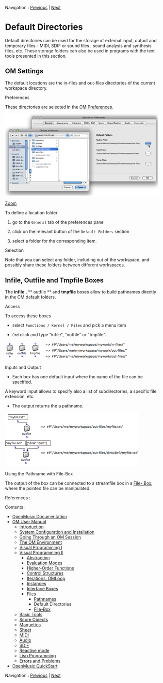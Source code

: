 
Navigation : [Previous](Pathnames "page précédente\(Pathnames\)")
| [Next](File-Box "Next\(File-Box\)")

# Default Directories

Default directories can be used for the storage of external input, output and
temporary files - MIDI, SDIF or sound files , sound analysis and synthesis
files, etc. These storage folders can also be used in programs with the text
tools presented in this section.

## OM Settings

The default locations are the in-files and out-files directories of the
current workspace directory.

Preferences

These directories are selected in the [OM Preferences](Preferences).

![](../res/selectout_scr.png)

[Zoom](../res/selectout_scr_1.png "Zoom \(nouvelle fenêtre\)")

To define a location folder

  1. go to the `General` tab of the preferences pane

  2. click on the relevant button of the `Default Folders` section

  3. select a folder for the corresponding item.

Selection

Note that you can select any folder, including out of the workspace, and
possibly share these folders between different workspaces.

## Infile, Outfile and Tmpfile Boxes

The  **infile** , ** outfile ** and  **tmpfile** boxes allow to build
pathnames directly in the OM default folders.

Access

To access these boxes

  * select `Functions / Kernel / Files` and pick a menu item

  * `Cmd` click and type "infile", "outfile" or "tmpfile".

![](../res/folder-boxes.png)

Inputs and Output

  * Each box has one default input where the name of the file can be specified. 

A keyword input allows to specify also a list of subdirectories, a specific
file extension, etc.

  * The output returns the a pathname.

![](../res/extfiles.png)

Using the Pathname with File-Box

The output of the box can be connected to a  streamfile box in a [File-
Box](File-Box), where the pointed file can be manipulated.

References :

Contents :

  * [OpenMusic Documentation](OM-Documentation)
  * [OM User Manual](OM-User-Manual)
    * [Introduction](00-Contents)
    * [System Configuration and Installation](Installation)
    * [Going Through an OM Session](Goingthrough)
    * [The OM Environment](Environment)
    * [Visual Programming I](BasicVisualProgramming)
    * [Visual Programming II](AdvancedVisualProgramming)
      * [Abstraction](Abstraction)
      * [Evaluation Modes](EvalModes)
      * [Higher-Order Functions](HighOrder)
      * [Control Structures](Control)
      * [Iterations: OMLoop](OMLoop)
      * [Instances](Instances)
      * [Interface Boxes](InterfaceBoxes)
      * [Files](Files)
        * [Pathnames](Pathnames)
        * Default Directories
        * [File-Box](File-Box)
    * [Basic Tools](BasicObjects)
    * [Score Objects](ScoreObjects)
    * [Maquettes](Maquettes)
    * [Sheet](Sheet)
    * [MIDI](MIDI)
    * [Audio](Audio)
    * [SDIF](SDIF)
    * [Reactive mode](Reactive)
    * [Lisp Programming](Lisp)
    * [Errors and Problems](errors)
  * [OpenMusic QuickStart](QuickStart-Chapters)

Navigation : [Previous](Pathnames "page précédente\(Pathnames\)")
| [Next](File-Box "Next\(File-Box\)")

